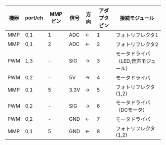 | 機器 | port/ch | MMPピン | 信号          | 方向 | アダプタピン | 接続モジュール                         |
|------|---------|---------|---------------|------|--------------|----------------------------------------|
| MMP  | 0,1     | 1       | ADC           | ←   | 1            | フォトリフレクタ1                      |
| MMP  | 0,1     | 2       | ADC           | ←   | 2            | フォトリフレクタ2                      |
| PWM  | 1,3     | -       | SIG           | →   | 3            | モータドライバ（LED,音声モジュール）  |
| PWM  | 0,2     | -       | 5V            | →   | 4            | モータドライバ                         |
| MMP  | 0,1     | 5       | 3.3V          | →   | 5            | フォトリフレクタ(1,2)                 |
| PWM  | 0,2     | -       | SIG           | →   | 6            | モータドライバ（DCモータ）            |
| PWM  | 0,2     | -       | GND           | ←   | 7            | モータドライバ                         |
| MMP  | 0,1     | 5       | GND           | ←   | 8            | フォトリフレクタ(1,2)                 |
